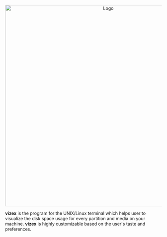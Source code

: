 <p align="center">
	<img title="Logo" src="https://i.imgur.com/Jt0V0ce.png" width=648>
</p>


**vizex** is the program for the UNIX/Linux terminal which helps user to visualize the disk space usage for every partition and media on your machine. **vizex** is highly customizable based on the user's taste and preferences.
